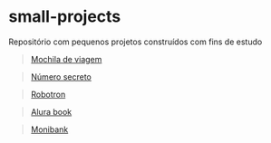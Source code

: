 # small-projects
Repositório com pequenos projetos construídos com fins de estudo

> [Mochila de viagem](https://github.com/LuizFelipeGondim/small-projects/tree/main/mochila-de-viagem)

> [Número secreto](https://github.com/LuizFelipeGondim/small-projects/tree/main/numero-secreto)

> [Robotron](https://github.com/LuizFelipeGondim/small-projects/tree/main/robotron)

> [Alura book](https://github.com/LuizFelipeGondim/small-projects/tree/main/alura-book)

> [Monibank](https://github.com/LuizFelipeGondim/small-projects/tree/main/monibank-main)

